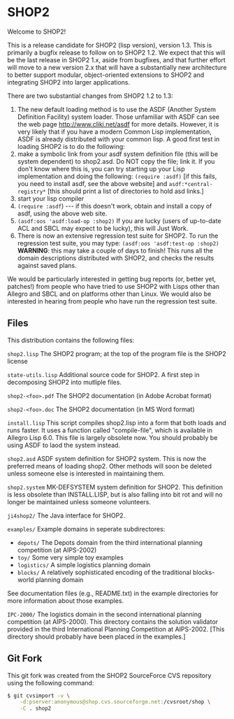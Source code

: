 # SHOP2

Welcome to SHOP2!

This is a release candidate for SHOP2 (lisp version), version 1.3.
This is primarily a bugfix release to follow on to SHOP2 1.2.  We
expect that this will be the last release in SHOP2 1.x, aside from
bugfixes, and that further effort will move to a new version 2.x that
will have a substantially new architecture to better support modular,
object-oriented extensions to SHOP2 and integrating SHOP2 into larger
applications.

There are two substantial changes from SHOP2 1.2 to 1.3:

1. The new default loading method is to use the ASDF (Another System
Definition Facility) system loader.  Those unfamiliar with ASDF can
see the web page http://www.cliki.net/asdf for more details.  However,
it is very likely that if you have a modern Common Lisp
implementation, ASDF is already distributed with your common lisp.  A
good first test in loading SHOP2 is to do the following:
  1.  make a symbolic link from your asdf system definition file (this
will be system dependent) to shop2.asd.  Do NOT copy the file; link it. If you don't know where this is, you can try starting up your Lisp implementation and doing the following: ``(require :asdf)`` [if this fails, you need to install asdf, see the above website] and ``asdf:*central-registry*`` [this should print a list of directories to hold asd links.]
  1.  start your lisp compiler
  1.  ``(require :asdf``) --- if this doesn't work, obtain and install a copy of asdf, using the above web site.
  1.  ``(asdf:oos 'asdf:load-op :shop2)``
  If you are lucky (users of up-to-date ACL and SBCL may expect to be lucky), this will Just Work.
1.  There is now an extensive regression test suite for SHOP2.  To run the regression test suite, you may type:
``(asdf:oos 'asdf:test-op :shop2)`` **WARNING**:  this may take a couple of days to finish!  This runs all the
domain descriptions distributed with SHOP2, and checks the results
against saved plans.  

We would be particularly interested in getting bug reports (or, better
yet, patches!) from people who have tried to use SHOP2 with Lisps
other than Allegro and SBCL and on platforms other than Linux.  We
would also be interested in hearing from people who have run the
regression test suite.

## Files

This distribution contains the following files:

``shop2.lisp``  The SHOP2 program; at the top of the program file
            is the SHOP2 license

``state-utils.lisp``
            Additional source code for SHOP2.  A first step in decomposing SHOP2 into mutliple files.

``shop2-<foo>.pdf``   The SHOP2 documentation (in Adobe Acrobat format)

``shop2-<foo>.doc``	  The SHOP2 documentation (in MS Word format)

``install.lisp``    This script compiles shop2.lisp into a
                form that both loads and runs faster.  It uses a
                function called "compile-file", which is available
                in Allegro Lisp 6.0.
		This file is largely obsolete now.  You should
                probably be using ASDF to laod the system instead.

``shop2.asd``	ASDF system definition for SHOP2 system.  This is now
                the preferred means of loading shop2.  Other methods
                will soon be deleted unless someone else is interested
                in maintaining them.

``shop2.system``	MK-DEFSYSTEM system definition for SHOP2.  This
                definition is less obsolete than INSTALL.LISP, but
                is also falling into bit rot and will no longer be
                maintained unless someone volunteers.

``ji4shop2/``       The Java interface for SHOP2.

``examples/``   Example domains in seperate subdirectores:

* ``depots/``    The Depots domain from the third international planning competition (at AIPS-2002)
* ``toy/``       Some very simple toy examples
* ``logistics/``  A simple logistics planning domain
* ``blocks/``     A relatively sophisticated encoding of the traditional blocks-world planning domain

See documentation files (e.g., README.txt) in the example directories for more information about those examples.

``IPC-2000/``       The logistics domain in the second international planning
                competition (at AIPS-2000).  This directory contains the
                solution validator provided in the third International
                Planning Competition at AIPS-2002.
		[This directory should probably have been placed in the
                examples.]

## Git Fork

This git fork was created from the SHOP2 SourceForce CVS repository using the following command:

```bash
$ git cvsimport -v \
    -d:pserver:anonymous@shop.cvs.sourceforge.net:/cvsroot/shop \
    -C . shop2
```
